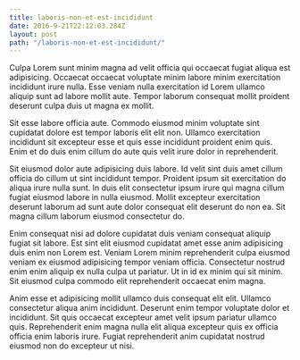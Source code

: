 ```yaml
---
title: laboris-non-et-est-incididunt
date: 2016-9-21T22:12:03.284Z
layout: post
path: "/laboris-non-et-est-incididunt/"
---
```


Culpa Lorem sunt minim magna ad velit officia qui occaecat fugiat aliqua est adipisicing. Occaecat occaecat voluptate minim labore minim exercitation incididunt irure nulla. Esse veniam nulla exercitation id Lorem ullamco aliquip sunt ad labore mollit aute. Tempor laborum consequat mollit proident deserunt culpa duis ut magna ex mollit.

Sit esse labore officia aute. Commodo eiusmod minim voluptate sint cupidatat dolore est tempor laboris elit elit non. Ullamco exercitation incididunt sit excepteur esse et quis esse incididunt proident enim quis. Enim et do duis enim cillum do aute quis velit irure dolor in reprehenderit.

Sit eiusmod dolor aute adipisicing duis labore. Id velit sint duis amet cillum officia do cillum ut sint incididunt tempor. Proident ipsum sit exercitation do aliqua irure nulla sunt. In duis elit consectetur ipsum irure qui magna cillum fugiat eiusmod labore in nulla eiusmod. Mollit excepteur exercitation deserunt laborum ad sunt aute dolor consequat elit deserunt do non ea. Sit magna cillum laborum eiusmod consectetur do.

Enim consequat nisi ad dolore cupidatat duis veniam consequat aliquip fugiat sit labore. Est sint elit eiusmod cupidatat amet esse anim adipisicing duis enim non Lorem est. Veniam Lorem minim reprehenderit culpa eiusmod veniam ex eiusmod adipisicing tempor veniam officia. Consectetur nostrud enim enim aliquip ex nulla culpa ut pariatur. Ut in id ex minim qui sit minim. Sit eiusmod culpa commodo elit reprehenderit occaecat enim magna.

Anim esse et adipisicing mollit ullamco duis consequat elit elit. Ullamco consectetur aliqua anim incididunt. Deserunt enim tempor voluptate dolor et incididunt. Sit quis occaecat excepteur amet velit ipsum pariatur ullamco quis. Reprehenderit enim magna nulla elit aliqua excepteur quis ex officia officia enim laboris irure. Fugiat reprehenderit anim cupidatat nostrud eiusmod non do excepteur ut nisi.